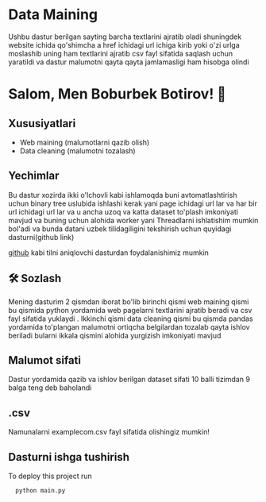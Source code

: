 
# Data Maining

Ushbu dastur berilgan sayting barcha textlarini ajratib oladi shuningdek website ichida qo'shimcha a href ichidagi url ichiga kirib yoki o'zi urlga moslashib uning ham textlarini ajratib csv fayl sifatida saqlash uchun yaratildi va dastur malumotni qayta qayta jamlamasligi ham hisobga olindi


# Salom, Men Boburbek Botirov! 👋


## Xususiyatlari

- Web maining (malumotlarni qazib olish)
- Data cleaning (malumotni tozalash)




## Yechimlar

Bu dastur xozirda ikki o'lchovli kabi ishlamoqda buni avtomatlashtirish uchun binary tree uslubida ishlashi kerak yani page ichidagi url lar va har bir url ichidagi url lar va u ancha uzoq va katta dataset to'plash imkoniyati mavjud va buning uchun alohida worker yani Threadlarni ishlatishim mumkin bol'adi va bunda datani uzbek tilidagiligini tekshirish uchun quyidagi dasturni(github link)




[github](http://github.com/azimjohn/language-classifier)
 kabi  tilni aniqlovchi dasturdan foydalanishimiz mumkin



## 🛠 Sozlash
Mening dasturim 2 qismdan iborat bo'lib birinchi qismi web maining qismi bu qismida python yordamida web pagelarni textlarini ajratib beradi va csv fayl sifatida yuklaydi . Ikkinchi qismi data cleaning qismi bu qismda pandas yordamida to'plangan malumotni ortiqcha belgilardan tozalab qayta ishlov beriladi bularni ikkala qismini alohida yurgizish imkoniyati mavjud


## Malumot sifati

Dastur yordamida qazib va ishlov berilgan dataset sifati 10 balli tizimdan 9 balga teng deb baholandi


## .csv
Namunalarni  examplecom.csv fayl sifatida olishingiz mumkin!

## Dasturni ishga tushirish

To deploy this project run

```bash
  python main.py
```
